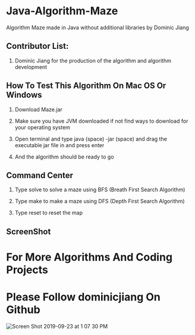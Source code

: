 # Java-Algorithm-Maze

Algorithm Maze made in Java without additional libraries by Dominic Jiang

## Contributor List:

1. Dominic Jiang for the production of the algorithm and algorithm development

## How To Test This Algorithm On Mac OS Or Windows

1. Download Maze.jar 

2. Make sure you have JVM downloaded if not find ways to download for your operating system

3. Open terminal and type java (space) -jar (space) and drag the executable jar file in and press enter 

4. And the algorithm should be ready to go


## Command Center

1. Type solve to solve a maze using BFS (Breath First Search Algorithm)

2. Type make to make a maze using DFS (Depth First Search Algorithm)

3. Type reset to reset the map

## ScreenShot


# For More Algorithms And Coding Projects
# Please Follow dominicjiang On Github

![Screen Shot 2019-09-23 at 1 07 30 PM](https://user-images.githubusercontent.com/49256436/65458998-ba195000-de03-11e9-9d76-77883a336535.png)
